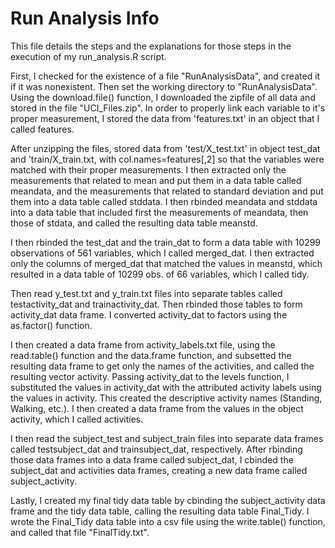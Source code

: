 Run Analysis Info
=======================

This file details the steps and the explanations for those steps in the execution of my run_analysis.R script. 

First, I checked for the existence of a file "RunAnalysisData", and created it if it was nonexistent. Then set the working directory to "RunAnalysisData". Using the download.file() function, I downloaded the zipfile of all data and stored in the file "UCI_Files.zip". In order to properly link each variable to it's proper measurement, I stored the data from 'features.txt' in an object that I called features. 

After unzipping the files, stored data from 'test/X_test.txt' in object test_dat and 'train/X_train.txt, with col.names=features[,2]
so that the variables were matched with their proper measurements. I then extracted only the measurements that related to mean and put them in a data table called meandata, and the measurements that related to standard deviation and put them into a data table called stddata. I then rbinded meandata and stddata into a data table that included first the measurements of meandata, then those of stdata, and called the resulting data table meanstd.

I then rbinded the test_dat and the train_dat to form a data table with 10299 observations of 561 variables, which I called merged_dat. I then extracted only the columns of merged_dat that matched the values in meanstd, which resulted in a data table of 10299 obs. of 66 variables, which I called tidy.

Then read y_test.txt and y_train.txt files into separate tables called testactivity_dat and trainactivity_dat. Then rbinded those tables to form activity_dat data frame. I converted activity_dat to factors using the as.factor() function.

I then created a data frame from activity_labels.txt file, using the read.table() function and the data.frame function, and subsetted the resulting data frame to get only the names of the activities, and called the resulting vector activity. Passing activity_dat to the levels function, I substituted the values in activity_dat with the attributed activity labels using the values in activity. This created the descriptive activity names (Standing, Walking, etc.). I then created a data frame from the values in the object activity, which I called activities.

I then read the subject_test and subject_train files into separate data frames called testsubject_dat and trainsubject_dat, respectively. After rbinding those data frames into a data frame called subject_dat, I cbinded the subject_dat and activities data frames, creating a new data frame called subject_activity.

Lastly, I created my final tidy data table by cbinding the subject_activity data frame and the tidy data table, calling the resulting data table Final_Tidy. I wrote the Final_Tidy data table into a csv file using the write.table() function, and called that file "FinalTidy.txt".
